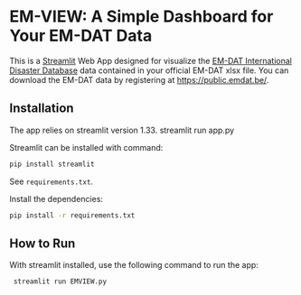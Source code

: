 # EM-VIEW: A Simple Dashboard for Your EM-DAT Data

This is a [Streamlit](https://streamlit.io/) Web App designed for visualize the [EM-DAT International 
Disaster Database](https://www.emdat.be/) data contained in your official EM-DAT xlsx file. 
You can download the EM-DAT data by registering at https://public.emdat.be/.


## Installation

The app relies on streamlit version 1.33.   streamlit run app.py

Streamlit can be installed with command:
   ```bash
   pip install streamlit
   ```

See `requirements.txt`.

Install the dependencies:
   ```bash
   pip install -r requirements.txt
   ```

## How to Run

With streamlit installed, use the following command to run the app:
   ```bash
    streamlit run EMVIEW.py
   ```